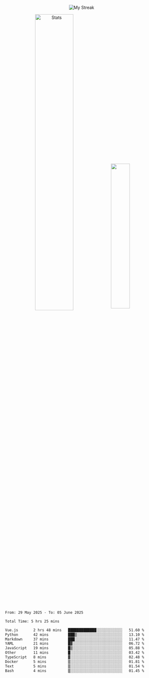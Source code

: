<p align="center">
<picture>
  <source media="(prefers-color-scheme: dark)" srcset="http://github-readme-streak-stats.herokuapp.com?user=semolik&theme=dark&hide_border=true&background=DD272700">
  <img alt="My Streak" src="http://github-readme-streak-stats.herokuapp.com?user=semolik&hide_border=true">
</picture>
</p>
<div align="center">
  <picture>
    <source media="(prefers-color-scheme: dark)" srcset="https://github-readme-stats.vercel.app/api?username=semolik&show_icons=true&bg_color=DD272700&hide_border=true&theme=dark">
        <img alt="Stats" src="https://github-readme-stats.vercel.app/api?username=semolik&show_icons=true&bg_color=DD272700&hide_border=true" width="50%" >
  </picture>
  <sup>
  <picture>
  <source media="(prefers-color-scheme: dark)" srcset="https://github-readme-stats.vercel.app/api/top-langs/?username=semolik&layout=compact&hide_border=true&bg_color=DD272700&theme=dark">
  <img src="https://github-readme-stats.vercel.app/api/top-langs/?username=semolik&layout=compact&hide_border=true" width="35%" />
  </picture>
  </sup>
</div>
<!--START_SECTION:waka-->

```txt
From: 29 May 2025 - To: 05 June 2025

Total Time: 5 hrs 25 mins

Vue.js       2 hrs 48 mins   █████████████░░░░░░░░░░░░   51.60 %
Python       42 mins         ███▒░░░░░░░░░░░░░░░░░░░░░   13.10 %
Markdown     37 mins         ███░░░░░░░░░░░░░░░░░░░░░░   11.47 %
YAML         21 mins         █▓░░░░░░░░░░░░░░░░░░░░░░░   06.72 %
JavaScript   19 mins         █▒░░░░░░░░░░░░░░░░░░░░░░░   05.88 %
Other        11 mins         █░░░░░░░░░░░░░░░░░░░░░░░░   03.42 %
TypeScript   8 mins          ▓░░░░░░░░░░░░░░░░░░░░░░░░   02.48 %
Docker       5 mins          ▒░░░░░░░░░░░░░░░░░░░░░░░░   01.81 %
Text         5 mins          ▒░░░░░░░░░░░░░░░░░░░░░░░░   01.54 %
Bash         4 mins          ▒░░░░░░░░░░░░░░░░░░░░░░░░   01.45 %
```

<!--END_SECTION:waka-->

